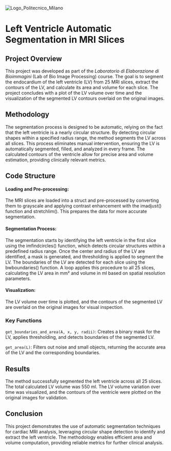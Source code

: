 ![Logo_Politecnico_Milano](https://github.com/user-attachments/assets/c9c89ef7-8a4c-4080-adfa-176c0ad9523d)

# Left Ventricle Automatic Segmentation in MRI Slices
## Project Overview

This project was developed as part of the *Laboratorio di Elaborazione di Bioimmagini* (Lab of Bio Image Processing) course. The goal is to segment the endocardium of the left ventricle (LV) from 25 MRI slices, extract the contours of the LV, and calculate its area and volume for each slice. The project concludes with a plot of the LV volume over time and the visualization of the segmented LV contours overlaid on the original images.


## Methodology

The segmentation process is designed to be automatic, relying on the fact that the left ventricle is a nearly circular structure. By detecting circular shapes within a specified radius range, the method segments the LV across all slices. This process eliminates manual intervention, ensuring the LV is automatically segmented, filled, and analyzed in every frame. The calculated contours of the ventricle allow for precise area and volume estimation, providing clinically relevant metrics.

## Code Structure

#### Loading and Pre-processing:
The MRI slices are loaded into a struct and pre-processed by converting them to grayscale and applying contrast enhancement with the imadjust() function and stretchlim(). This prepares the data for more accurate segmentation.
#### Segmentation Process:
The segmentation starts by identifying the left ventricle in the first slice using the imfindcircles() function, which detects circular structures within a predefined radius range.
Once the center and radius of the LV are identified, a mask is generated, and thresholding is applied to segment the LV. The boundaries of the LV are detected for each slice using the bwboundaries() function.
A loop applies this procedure to all 25 slices, calculating the LV area in mm² and volume in ml based on spatial resolution parameters.
#### Visualization:
The LV volume over time is plotted, and the contours of the segmented LV are overlaid on the original images for visual inspection.

### Key Functions
`get_boundaries_and_area(A, x, y, radii)`: Creates a binary mask for the LV, applies thresholding, and detects boundaries of the segmented LV.

`get_area(L)`: Filters out noise and small objects, returning the accurate area of the LV and the corresponding boundaries.

## Results

The method successfully segmented the left ventricle across all 25 slices.
The total calculated LV volume was 550 ml.
The LV volume variation over time was visualized, and the contours of the ventricle were plotted on the original images for validation.

## Conclusion

This project demonstrates the use of automatic segmentation techniques for cardiac MRI analysis, leveraging circular shape detection to identify and extract the left ventricle. The methodology enables efficient area and volume computation, providing reliable metrics for further clinical analysis.

